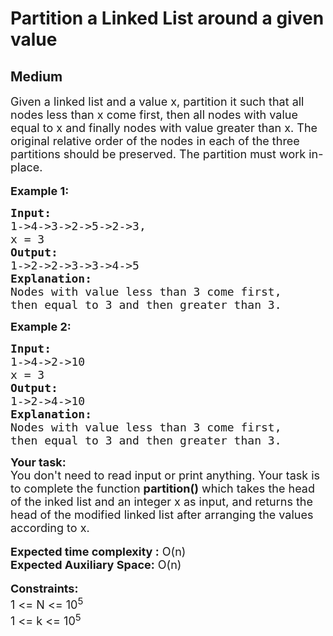 # Partition a Linked List around a given value
## Medium 
<div class="problem-statement" style="user-select: auto;">
                <p style="user-select: auto;"></p><div style="user-select: auto;"><span style="font-size: 18px; user-select: auto;">Given a linked list and a value x, partition it such that all nodes less than x come first, then all nodes with value equal to x and finally nodes with value greater than x. The original relative order of the nodes in each of the three partitions should be preserved. The partition must work in-place.</span></div>

<div style="user-select: auto;">&nbsp;</div>

<div style="user-select: auto;"><strong style="user-select: auto;"><span style="font-size: 18px; user-select: auto;">Example 1:</span></strong></div>

<pre style="position: relative; user-select: auto;"><strong style="user-select: auto;"><span style="font-size: 18px; user-select: auto;">Input:</span></strong>
<span style="font-size: 18px; user-select: auto;">1-&gt;4-&gt;3-&gt;2-&gt;5-&gt;2-&gt;3,
x = 3</span>
<strong style="user-select: auto;"><span style="font-size: 18px; user-select: auto;">Output:</span></strong>
<span style="font-size: 18px; user-select: auto;">1-&gt;2-&gt;2-&gt;3-&gt;3-&gt;4-&gt;5</span>
<strong style="user-select: auto;"><span style="font-size: 18px; user-select: auto;">Explanation: </span></strong>
<span style="font-size: 18px; user-select: auto;">Nodes with value less than 3 come first, </span>
<span style="font-size: 18px; user-select: auto;">then equal to 3 and then greater than 3.</span>
<div class="open_grepper_editor" title="Edit &amp; Save To Grepper" style="user-select: auto;"></div></pre>

<div style="user-select: auto;"><strong style="user-select: auto;"><span style="font-size: 18px; user-select: auto;">Example 2:</span></strong></div>

<pre style="position: relative; user-select: auto;"><strong style="user-select: auto;"><span style="font-size: 18px; user-select: auto;">Input:</span></strong>
<span style="font-size: 18px; user-select: auto;">1-&gt;4-&gt;2-&gt;10 </span>
<span style="font-size: 18px; user-select: auto;">x = 3</span>
<strong style="user-select: auto;"><span style="font-size: 18px; user-select: auto;">Output: </span></strong>
<span style="font-size: 18px; user-select: auto;">1-&gt;2-&gt;4-&gt;10</span>
<strong style="user-select: auto;"><span style="font-size: 18px; user-select: auto;">Explanation:</span></strong>
<span style="font-size: 18px; user-select: auto;">Nodes with value less than 3 come first,</span>
<span style="font-size: 18px; user-select: auto;">then equal to 3 and then greater than 3.</span>
<div class="open_grepper_editor" title="Edit &amp; Save To Grepper" style="user-select: auto;"></div></pre>

<div style="user-select: auto;"><strong style="user-select: auto;"><span style="font-size: 18px; user-select: auto;">Your task:</span></strong></div>

<div style="user-select: auto;"><span style="font-size: 18px; user-select: auto;">You don't need to read input or print anything. Your task is to complete the function <strong style="user-select: auto;">partition()</strong> which takes the head of the inked list and an integer x as input, and returns the head of the modified linked list after arranging the values according to x.</span></div>

<div style="user-select: auto;">&nbsp;</div>

<div style="user-select: auto;"><span style="font-size: 18px; user-select: auto;"><strong style="user-select: auto;">Expected time complexity :</strong> O(n)</span></div>

<div style="user-select: auto;"><span style="font-size: 18px; user-select: auto;"><strong style="user-select: auto;">Expected Auxiliary Space:</strong> O(n)</span></div>

<div style="user-select: auto;">&nbsp;</div>

<div style="user-select: auto;"><strong style="user-select: auto;"><span style="font-size: 18px; user-select: auto;">Constraints:</span></strong></div>

<div style="user-select: auto;"><span style="font-size: 18px; user-select: auto;">1 &lt;= N &lt;= 10<sup style="user-select: auto;">5</sup></span></div>

<div style="user-select: auto;"><span style="font-size: 18px; user-select: auto;">1 &lt;= k &lt;= 10<sup style="user-select: auto;">5</sup></span></div>
 <p style="user-select: auto;"></p>
            </div>